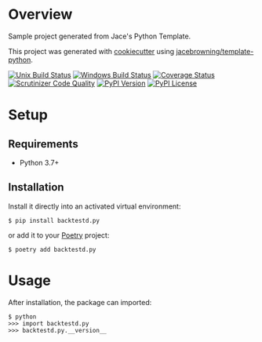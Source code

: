 # Overview

Sample project generated from Jace's Python Template.

This project was generated with [cookiecutter](https://github.com/audreyr/cookiecutter) using [jacebrowning/template-python](https://github.com/jacebrowning/template-python).

[![Unix Build Status](https://img.shields.io/travis/stfl/backtestd.py.svg?label=unix)](https://travis-ci.org/stfl/backtestd.py)
[![Windows Build Status](https://img.shields.io/appveyor/ci/stfl/backtestd.py.svg?label=windows)](https://ci.appveyor.com/project/stfl/backtestd.py)
[![Coverage Status](https://img.shields.io/coveralls/stfl/backtestd.py.svg)](https://coveralls.io/r/stfl/backtestd.py)
[![Scrutinizer Code Quality](https://img.shields.io/scrutinizer/g/stfl/backtestd.py.svg)](https://scrutinizer-ci.com/g/stfl/backtestd.py)
[![PyPI Version](https://img.shields.io/pypi/v/backtestd.py.svg)](https://pypi.org/project/backtestd.py)
[![PyPI License](https://img.shields.io/pypi/l/backtestd.py.svg)](https://pypi.org/project/backtestd.py)

# Setup

## Requirements

* Python 3.7+

## Installation

Install it directly into an activated virtual environment:

```text
$ pip install backtestd.py
```

or add it to your [Poetry](https://poetry.eustace.io/) project:

```text
$ poetry add backtestd.py
```

# Usage

After installation, the package can imported:

```text
$ python
>>> import backtestd.py
>>> backtestd.py.__version__
```
